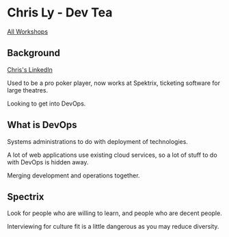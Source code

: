 # Chris Ly - Dev Tea

[All Workshops](README.md)

## Background

[Chris's LinkedIn](https://www.linkedin.com/in/christopher-ly-83121619/)

Used to be a pro poker player, now works at Spektrix, ticketing software for large theatres.

Looking to get into DevOps.

## What is DevOps

Systems administrations to do with deployment of technologies.

A lot of web applications use existing cloud services, so a lot of stuff to do with DevOps is hidden away.

Merging development and operations together.

## Spectrix

Look for people who are willing to learn, and people who are decent people.

Interviewing for culture fit is a little dangerous as you may reduce diversity.
